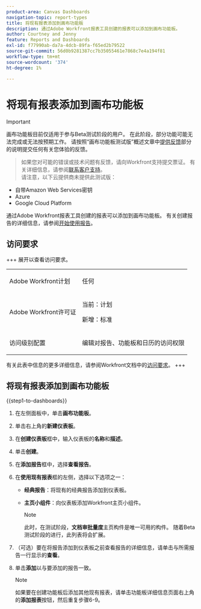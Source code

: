 ```yaml
---
product-area: Canvas Dashboards
navigation-topic: report-types
title: 将现有报表添加到画布功能板
description: 通过Adobe Workfront报表工具创建的报表可以添加到画布功能板。
author: Courtney and Jenny
feature: Reports and Dashboards
exl-id: f77990ab-da7a-4dcb-89fa-f65ed2b79522
source-git-commit: 56d0b9281387cc7b35055461e7868c7e4a194f81
workflow-type: tm+mt
source-wordcount: '374'
ht-degree: 1%

---
```


# 将现有报表添加到画布功能板

>[!IMPORTANT]
>
>画布功能板目前仅适用于参与Beta测试阶段的用户。 在此阶段，部分功能可能无法完成或无法按预期工作。 请按照“画布功能板测试版”概述文章中[提供反馈](/help/quicksilver/product-announcements/betas/canvas-dashboards-beta/canvas-dashboards-beta-information.md#provide-feedback)部分的说明提交任何有关您体验的反馈。<br>
>>如果您对可能的错误或技术问题有反馈，请向Workfront支持提交票证。 有关详细信息，请参阅[联系客户支持](/help/quicksilver/workfront-basics/tips-tricks-and-troubleshooting/contact-customer-support.md)。<br>
>>请注意，以下云提供商未提供此测试版：
>
>* 自带Amazon Web Services密钥
>* Azure
>* Google Cloud Platform

通过Adobe Workfront报表工具创建的报表可以添加到画布功能板。 有关创建报告的详细信息，请参阅[开始使用报告](/help/quicksilver/reports-and-dashboards/reports/reporting/get-started-reports-workfront.md)。

## 访问要求

+++ 展开以查看访问要求。 

<table style="table-layout:auto"> 
<col> 
</col> 
<col> 
</col> 
<tbody> 
<tr> 
   <td role="rowheader"><p>Adobe Workfront计划</p></td> 
   <td> 
<p>任何 </p> 
   </td> 
<tr> 
 <tr> 
   <td role="rowheader"><p>Adobe Workfront许可证</p></td> 
   <td> 
<p>当前：计划 </p> 
<p>新增：标准</p> 
   </td> 
   </tr> 
  </tr> 
  <tr> 
   <td role="rowheader"><p>访问级别配置</p></td> 
   <td><p>编辑对报告、功能板和日历的访问权限</p>
  </td> 
  </tr>  
</tbody> 
</table>

有关此表中信息的更多详细信息，请参阅Workfront文档中的[访问要求](/help/quicksilver/administration-and-setup/add-users/access-levels-and-object-permissions/access-level-requirements-in-documentation.md)。
+++

## 将现有报表添加到画布功能板


{{step1-to-dashboards}}

1. 在左侧面板中，单击&#x200B;**画布功能板**。

1. 单击右上角的&#x200B;**新建仪表板**。

1. 在&#x200B;**创建仪表板**&#x200B;框中，输入仪表板的&#x200B;**名称**&#x200B;和&#x200B;**描述**。

1. 单击&#x200B;**创建**。

1. 在&#x200B;**添加报告**&#x200B;框中，选择&#x200B;**查看报告**。

1. 在&#x200B;**使用现有报表**&#x200B;框的左侧，选择以下选项之一：

   * **经典报告**：将现有的经典报告添加到仪表板。

   * **主页小组件**：向仪表板添加Workfront主页小组件。

     >[!NOTE]
     >
     > 此时，在测试阶段，**文档审批量度**&#x200B;主页构件是唯一可用的构件。 随着Beta测试阶段的进行，此列表将会扩展。

1. （可选）要在将报告添加到仪表板之前查看报告的详细信息，请单击与所需报告一行显示的&#x200B;**查看**。

1. 单击&#x200B;**添加**&#x200B;以与要添加的报告一致。

   >[!NOTE]
   >
   > 如果要在创建功能板后添加其他现有报表，请单击功能板详细信息页面右上角的&#x200B;**添加报表**&#x200B;按钮，然后重复步骤6-9。



